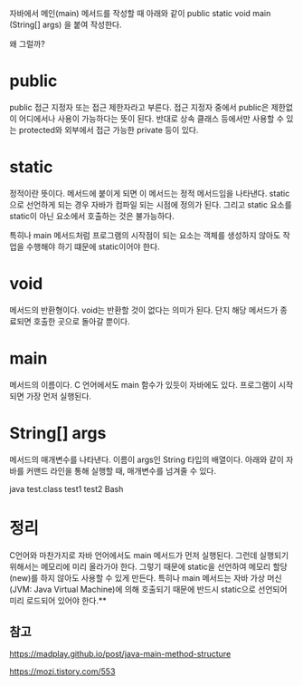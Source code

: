 자바에서 메인(main) 메서드를 작성할 때 아래와 같이 public static void main (String[] args) 을 붙여 작성한다.

왜 그럴까?

public
====
public 접근 지정자 또는 접근 제한자라고 부른다. 접근 지정자 중에서 public은 제한없이 어디에서나 사용이 가능하다는 뜻이 된다. 
반대로 상속 클래스 등에서만 사용할 수 있는 protected와 외부에서 접근 가능한 private 등이 있다.

static
===
정적이란 뜻이다. 메서드에 붙이게 되면 이 메서드는 정적 메서드임을 나타낸다. static으로 선언하게 되는 경우 자바가 컴파일 되는 시점에 정의가 된다.
그리고 static 요소를 static이 아닌 요소에서 호출하는 것은 불가능하다.

특히나 main 메서드처럼 프로그램의 시작점이 되는 요소는 객체를 생성하지 않아도 작업을 수행해야 하기 떄문에 static이어야 한다.

void
===
메서드의 반환형이다. void는 반환할 것이 없다는 의미가 된다. 단지 해당 메서드가 종료되면 호출한 곳으로 돌아갈 뿐이다.

main
===
메서드의 이름이다. C 언어에서도 main 함수가 있듯이 자바에도 있다. 프로그램이 시작되면 가장 먼저 실행된다.

String[] args
===
메서드의 매개변수를 나타낸다. 이름이 args인 String 타입의 배열이다. 아래와 같이 자바를 커맨드 라인을 통해 실행할 때, 매개변수를 넘겨줄 수 있다.

java test.class test1 test2
Bash


정리
======
C언어와 마찬가지로 자바 언어에서도 main 메서드가 먼저 실행된다. 그런데 실행되기 위해서는 메모리에 미리 올라가야 한다. 
그렇기 때문에 static을 선언하여 메모리 할당(new)를 하지 않아도 사용할 수 있게 만든다. 
특히나 main 메서드는 자바 가상 머신(JVM: Java Virtual Machine)에 의해 호출되기 때문에 반드시 static으로 선언되어 미리 로드되어 있어야 한다.**

참고 
---
https://madplay.github.io/post/java-main-method-structure

https://mozi.tistory.com/553

